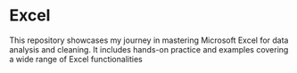 # Excel
This repository showcases my journey in mastering Microsoft Excel for data analysis and cleaning. It includes hands-on practice and examples covering a wide range of Excel functionalities
